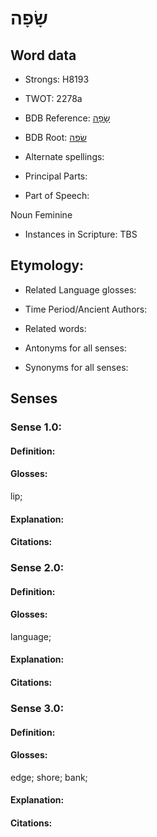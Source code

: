 # שָׂפָה

<!-- Status: S2="NeedsEdits" -->
<!-- Lexica used for edits:   -->

## Word data

* Strongs: H8193

* TWOT: 2278a

* BDB Reference: [שָׂפָה](rc://en/bdb/dict/u.bw.ab)

* BDB Root: [שׂפה](rc://en/bdb/dict/u.bw.aa)

* Alternate spellings:

* Principal Parts:

* Part of Speech:

Noun Feminine

* Instances in Scripture: TBS

## Etymology:

* Related Language glosses:

* Time Period/Ancient Authors:

* Related words:

* Antonyms for all senses:

* Synonyms for all senses:

## Senses

### Sense 1.0:

#### Definition:

#### Glosses:

lip; 

#### Explanation:

#### Citations:



### Sense 2.0:

#### Definition:

#### Glosses:

language; 

#### Explanation:

#### Citations:



### Sense 3.0:

#### Definition:

#### Glosses:

edge; shore; bank; 

#### Explanation:

#### Citations:



